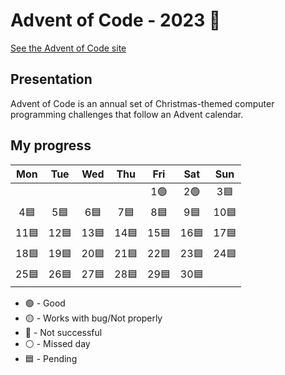 # Advent of Code - 2023 🎅
[See the Advent of Code site](https://adventofcode.com/)
## Presentation 
Advent of Code is an annual set of Christmas-themed computer programming challenges that follow an Advent calendar.
## My progress
|	Mon	|	Tue	|	Wed	|	Thu	|	Fri	|	Sat	|	Sun	|
| :---: | :---: | :---: | :---: | :---: | :---: | :---: |
|		|		|		|		|	1🟢 |	2🟢	|	3🟦	|
|	4🟦	|	5🟦	|	6🟦	|	7🟦	|	8🟦	|	9🟦	|	10🟦	|
|	11🟦	|	12🟦	|	13🟦	|	14🟦	|	15🟦	|	16🟦	|	17🟦	|
|	18🟦	|	19🟦	|	20🟦	|	21🟦	|	22🟦	|	23🟦	|	24🟦	|
|	25🟦	|	26🟦	|	27🟦	|	28🟦	|	29🟦	|	30🟦	|		|

- 🟢 - Good
- 🟡 - Works with bug/Not properly
- 🔴 - Not successful
- ⚪ - Missed day
- 🟦 - Pending
